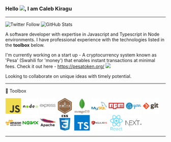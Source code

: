 ### Hello <img src="https://raw.githubusercontent.com/MartinHeinz/MartinHeinz/master/wave.gif" width="30px"/>, I am Caleb Kiragu

---

![Twitter Follow](https://img.shields.io/twitter/follow/mmiikiragu?label=Follow%20%40mmiikiragu&style=social)
![GitHub Stats](https://github-readme-stats.vercel.app/api?username=CalebKiragu&show_icons=true)

A software developer with expertise in Javascript and Typescript in Node environments. I have professional experience with the technologies listed in the **toolbox** below.

I'm currently working on a start up - A cryptocurrency system known as 'Pesa' (Swahili for 'money') that enables instant transactions at minimal fees. Check it out here - https://pesatoken.org/ <img src="https://pesa-images.s3.amazonaws.com/pesa-images/512trans.png" height="17px">

Looking to collaborate on unique ideas with timely potential. 

---

🧰 Toolbox

<img alt="JS logo" src="https://github.com/devicons/devicon/blob/master/icons/javascript/javascript-original.svg" width="50" height="50" /> <img alt="Node logo" src="https://github.com/devicons/devicon/blob/master/icons/nodejs/nodejs-original-wordmark.svg" width="50" height="50" /> <img alt="Express logo" src="https://github.com/devicons/devicon/blob/master/icons/express/express-original-wordmark.svg" width="50" height="50" /> <img alt="Mocha logo" src="https://github.com/devicons/devicon/blob/master/icons/mocha/mocha-plain.svg" width="50" height="50" /> <img alt="MongoDB logo" src="https://github.com/devicons/devicon/blob/master/icons/mongodb/mongodb-original-wordmark.svg" width="50" height="50" /> <img alt="MySQL logo" src="https://github.com/devicons/devicon/blob/master/icons/mysql/mysql-original-wordmark.svg" width="50" height="50" /> <img alt="NPM logo" src="https://github.com/devicons/devicon/blob/master/icons/npm/npm-original-wordmark.svg" width="50" height="50" /> <img alt="Yarn logo" src="https://github.com/devicons/devicon/blob/master/icons/yarn/yarn-original-wordmark.svg" width="50" height="50" /> <img alt="Git logo" src="https://github.com/devicons/devicon/blob/master/icons/git/git-original-wordmark.svg" width="50" height="50" /> <img alt="AWS logo" src="https://github.com/devicons/devicon/blob/master/icons/amazonwebservices/amazonwebservices-original-wordmark.svg" width="50" height="50" /> <img alt="Nginx logo" src="https://github.com/devicons/devicon/blob/master/icons/nginx/nginx-original.svg" width="50" height="50" /> <img alt="Apache logo" src="https://github.com/devicons/devicon/blob/master/icons/apache/apache-original-wordmark.svg" width="50" height="50" /> <img alt="CSS logo" src="https://github.com/devicons/devicon/blob/master/icons/css3/css3-original-wordmark.svg" width="50" height="50" /> <img alt="TS logo" src="https://github.com/devicons/devicon/blob/master/icons/typescript/typescript-original.svg" width="50" height="50" /> <img alt="Angular logo" src="https://github.com/devicons/devicon/blob/master/icons/angularjs/angularjs-original-wordmark.svg" width="50" height="50" /> <img alt="React logo" src="https://github.com/devicons/devicon/blob/master/icons/react/react-original-wordmark.svg" width="50" height="50" /> <img alt="Next logo" src="https://github.com/devicons/devicon/blob/master/icons/nextjs/nextjs-original-wordmark.svg" width="50" height="50" /> 

---



<!--
**CalebKiragu/CalebKiragu** is a ✨ _special_ ✨ repository because its `README.md` (this file) appears on your GitHub profile.

Here are some ideas to get you started:

- 🌱 I’m currently learning ...
- 👯 I’m looking to collaborate on ...
- 🤔 I’m looking for help with ...
- 💬 Ask me about ...
- 📫 How to reach me: ...
- 😄 Pronouns: ...
- ⚡ Fun fact: ...
-->
